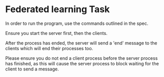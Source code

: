 # Federated learning Task

In order to run the program, use the commands outlined in the spec.

Ensure you start the server first, then the clients.

After the process has ended, the server will send a 'end' message to the clients which will end their processes too.

Please ensure you do not end a client process before the server process has finished, as this will cause the server process
to block waiting for the client to send a message.